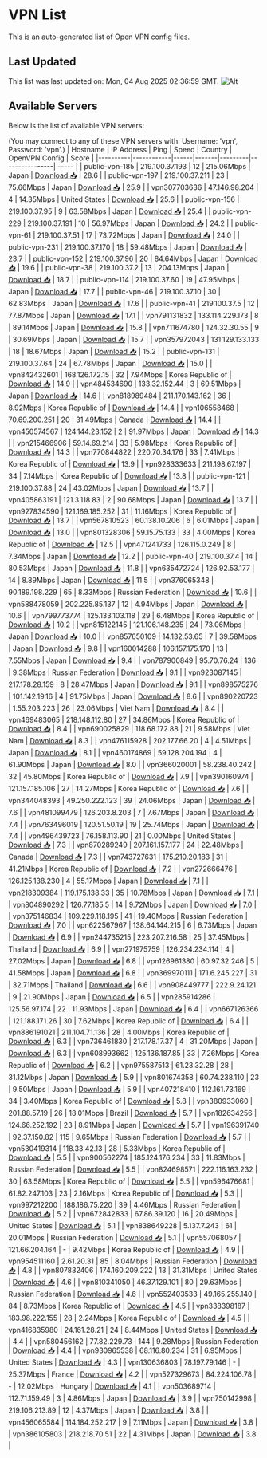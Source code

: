 # VPN List

This is an auto-generated list of Open VPN config files.

## Last Updated

This list was last updated on: Mon, 04 Aug 2025 02:36:59 GMT.
![Alt](https://repobeats.axiom.co/api/embed/186b98318ef1479477931607c1ad7d823f12451f.svg "Repobeats analytics image")

## Available Servers

Below is the list of available VPN servers:

(You may connect to any of these VPN servers with: Username: 'vpn', Password: 'vpn'.)
| Hostname | IP Address | Ping | Speed | Country | OpenVPN Config | Score |
|----------|------------|------|-------|---------|----------------| ----- |
| public-vpn-185 | 219.100.37.193 | 12 | 215.06Mbps | Japan | [Download 📥](./configs/server_0_JP.ovpn) | 28.6 |
| public-vpn-197 | 219.100.37.211 | 23 | 75.66Mbps | Japan | [Download 📥](./configs/server_1_JP.ovpn) | 25.9 |
| vpn307703636 | 47.146.98.204 | 4 | 14.35Mbps | United States | [Download 📥](./configs/server_2_US.ovpn) | 25.6 |
| public-vpn-156 | 219.100.37.95 | 9 | 63.58Mbps | Japan | [Download 📥](./configs/server_3_JP.ovpn) | 25.4 |
| public-vpn-229 | 219.100.37.191 | 10 | 56.97Mbps | Japan | [Download 📥](./configs/server_4_JP.ovpn) | 24.2 |
| public-vpn-61 | 219.100.37.51 | 17 | 73.72Mbps | Japan | [Download 📥](./configs/server_5_JP.ovpn) | 24.0 |
| public-vpn-231 | 219.100.37.170 | 18 | 59.48Mbps | Japan | [Download 📥](./configs/server_6_JP.ovpn) | 23.7 |
| public-vpn-152 | 219.100.37.96 | 20 | 84.64Mbps | Japan | [Download 📥](./configs/server_7_JP.ovpn) | 19.6 |
| public-vpn-38 | 219.100.37.2 | 13 | 204.13Mbps | Japan | [Download 📥](./configs/server_8_JP.ovpn) | 18.7 |
| public-vpn-114 | 219.100.37.60 | 19 | 47.95Mbps | Japan | [Download 📥](./configs/server_9_JP.ovpn) | 17.7 |
| public-vpn-46 | 219.100.37.10 | 30 | 62.83Mbps | Japan | [Download 📥](./configs/server_10_JP.ovpn) | 17.6 |
| public-vpn-41 | 219.100.37.5 | 12 | 77.87Mbps | Japan | [Download 📥](./configs/server_11_JP.ovpn) | 17.1 |
| vpn791131832 | 133.114.229.173 | 8 | 89.14Mbps | Japan | [Download 📥](./configs/server_12_JP.ovpn) | 15.8 |
| vpn711674780 | 124.32.30.55 | 9 | 30.69Mbps | Japan | [Download 📥](./configs/server_13_JP.ovpn) | 15.7 |
| vpn357972043 | 131.129.133.133 | 18 | 18.67Mbps | Japan | [Download 📥](./configs/server_14_JP.ovpn) | 15.2 |
| public-vpn-131 | 219.100.37.64 | 24 | 67.78Mbps | Japan | [Download 📥](./configs/server_15_JP.ovpn) | 15.0 |
| vpn842432601 | 168.126.172.15 | 32 | 7.94Mbps | Korea Republic of | [Download 📥](./configs/server_16_KR.ovpn) | 14.9 |
| vpn484534690 | 133.32.152.44 | 3 | 69.51Mbps | Japan | [Download 📥](./configs/server_17_JP.ovpn) | 14.6 |
| vpn818989484 | 211.170.143.162 | 36 | 8.92Mbps | Korea Republic of | [Download 📥](./configs/server_18_KR.ovpn) | 14.4 |
| vpn106558468 | 70.69.200.251 | 20 | 31.49Mbps | Canada | [Download 📥](./configs/server_19_CA.ovpn) | 14.4 |
| vpn450574567 | 124.144.23.152 | 2 | 91.97Mbps | Japan | [Download 📥](./configs/server_20_JP.ovpn) | 14.3 |
| vpn215466906 | 59.14.69.214 | 33 | 5.98Mbps | Korea Republic of | [Download 📥](./configs/server_21_KR.ovpn) | 14.3 |
| vpn770844822 | 220.70.34.176 | 33 | 7.41Mbps | Korea Republic of | [Download 📥](./configs/server_22_KR.ovpn) | 13.9 |
| vpn928333633 | 211.198.67.197 | 34 | 7.14Mbps | Korea Republic of | [Download 📥](./configs/server_23_KR.ovpn) | 13.8 |
| public-vpn-121 | 219.100.37.88 | 24 | 43.02Mbps | Japan | [Download 📥](./configs/server_24_JP.ovpn) | 13.7 |
| vpn405863191 | 121.3.118.83 | 2 | 90.68Mbps | Japan | [Download 📥](./configs/server_25_JP.ovpn) | 13.7 |
| vpn927834590 | 121.169.185.252 | 31 | 11.16Mbps | Korea Republic of | [Download 📥](./configs/server_26_KR.ovpn) | 13.7 |
| vpn567810523 | 60.138.10.206 | 6 | 6.01Mbps | Japan | [Download 📥](./configs/server_27_JP.ovpn) | 13.0 |
| vpn801328306 | 59.15.75.133 | 33 | 4.00Mbps | Korea Republic of | [Download 📥](./configs/server_28_KR.ovpn) | 12.5 |
| vpn471241733 | 126.115.0.249 | 8 | 7.34Mbps | Japan | [Download 📥](./configs/server_29_JP.ovpn) | 12.2 |
| public-vpn-40 | 219.100.37.4 | 14 | 80.53Mbps | Japan | [Download 📥](./configs/server_30_JP.ovpn) | 11.8 |
| vpn635472724 | 126.92.53.177 | 14 | 8.89Mbps | Japan | [Download 📥](./configs/server_31_JP.ovpn) | 11.5 |
| vpn376065348 | 90.189.198.229 | 65 | 8.33Mbps | Russian Federation | [Download 📥](./configs/server_32_RU.ovpn) | 10.6 |
| vpn588478059 | 202.225.85.137 | 12 | 4.94Mbps | Japan | [Download 📥](./configs/server_33_JP.ovpn) | 10.6 |
| vpn799773774 | 125.133.103.118 | 29 | 6.48Mbps | Korea Republic of | [Download 📥](./configs/server_34_KR.ovpn) | 10.2 |
| vpn815122145 | 121.106.148.235 | 24 | 73.06Mbps | Japan | [Download 📥](./configs/server_35_JP.ovpn) | 10.0 |
| vpn857650109 | 14.132.53.65 | 7 | 39.58Mbps | Japan | [Download 📥](./configs/server_36_JP.ovpn) | 9.8 |
| vpn160014288 | 106.157.175.170 | 13 | 7.55Mbps | Japan | [Download 📥](./configs/server_37_JP.ovpn) | 9.4 |
| vpn787900849 | 95.70.76.24 | 136 | 9.38Mbps | Russian Federation | [Download 📥](./configs/server_38_RU.ovpn) | 9.1 |
| vpn923087145 | 217.178.28.159 | 8 | 28.47Mbps | Japan | [Download 📥](./configs/server_39_JP.ovpn) | 9.1 |
| vpn898575276 | 101.142.19.16 | 4 | 91.75Mbps | Japan | [Download 📥](./configs/server_40_JP.ovpn) | 8.6 |
| vpn890220723 | 1.55.203.223 | 26 | 23.06Mbps | Viet Nam | [Download 📥](./configs/server_41_VN.ovpn) | 8.4 |
| vpn469483065 | 218.148.112.80 | 27 | 34.86Mbps | Korea Republic of | [Download 📥](./configs/server_42_KR.ovpn) | 8.4 |
| vpn690025829 | 118.68.172.88 | 21 | 9.58Mbps | Viet Nam | [Download 📥](./configs/server_43_VN.ovpn) | 8.3 |
| vpn476115928 | 202.177.66.20 | 4 | 4.51Mbps | Japan | [Download 📥](./configs/server_44_JP.ovpn) | 8.1 |
| vpn460174869 | 59.128.204.194 | 4 | 61.90Mbps | Japan | [Download 📥](./configs/server_45_JP.ovpn) | 8.0 |
| vpn366020001 | 58.238.40.242 | 32 | 45.80Mbps | Korea Republic of | [Download 📥](./configs/server_46_KR.ovpn) | 7.9 |
| vpn390160974 | 121.157.185.106 | 27 | 14.27Mbps | Korea Republic of | [Download 📥](./configs/server_47_KR.ovpn) | 7.6 |
| vpn344048393 | 49.250.222.123 | 39 | 24.06Mbps | Japan | [Download 📥](./configs/server_48_JP.ovpn) | 7.6 |
| vpn481099479 | 126.203.8.203 | 7 | 7.67Mbps | Japan | [Download 📥](./configs/server_49_JP.ovpn) | 7.4 |
| vpn763496019 | 120.51.50.19 | 19 | 25.74Mbps | Japan | [Download 📥](./configs/server_50_JP.ovpn) | 7.4 |
| vpn496439723 | 76.158.113.90 | 21 | 0.00Mbps | United States | [Download 📥](./configs/server_51_US.ovpn) | 7.3 |
| vpn870289249 | 207.161.157.177 | 24 | 22.48Mbps | Canada | [Download 📥](./configs/server_52_CA.ovpn) | 7.3 |
| vpn743727631 | 175.210.20.183 | 31 | 41.21Mbps | Korea Republic of | [Download 📥](./configs/server_53_KR.ovpn) | 7.2 |
| vpn272666476 | 126.125.138.230 | 4 | 55.17Mbps | Japan | [Download 📥](./configs/server_54_JP.ovpn) | 7.1 |
| vpn218309384 | 119.175.138.33 | 35 | 10.78Mbps | Japan | [Download 📥](./configs/server_55_JP.ovpn) | 7.1 |
| vpn804890292 | 126.77.185.5 | 14 | 9.72Mbps | Japan | [Download 📥](./configs/server_56_JP.ovpn) | 7.0 |
| vpn375146834 | 109.229.118.195 | 41 | 19.40Mbps | Russian Federation | [Download 📥](./configs/server_57_RU.ovpn) | 7.0 |
| vpn622567967 | 138.64.144.215 | 6 | 6.73Mbps | Japan | [Download 📥](./configs/server_58_JP.ovpn) | 6.9 |
| vpn244735215 | 223.207.216.58 | 25 | 37.45Mbps | Thailand | [Download 📥](./configs/server_59_TH.ovpn) | 6.9 |
| vpn271975759 | 126.234.234.114 | 4 | 27.02Mbps | Japan | [Download 📥](./configs/server_60_JP.ovpn) | 6.8 |
| vpn126961380 | 60.97.32.246 | 5 | 41.58Mbps | Japan | [Download 📥](./configs/server_61_JP.ovpn) | 6.8 |
| vpn369970111 | 171.6.245.227 | 31 | 32.71Mbps | Thailand | [Download 📥](./configs/server_62_TH.ovpn) | 6.6 |
| vpn908449777 | 222.9.24.121 | 9 | 21.90Mbps | Japan | [Download 📥](./configs/server_63_JP.ovpn) | 6.5 |
| vpn285914286 | 125.56.97.174 | 22 | 11.93Mbps | Japan | [Download 📥](./configs/server_64_JP.ovpn) | 6.4 |
| vpn667126366 | 121.188.171.26 | 30 | 7.62Mbps | Korea Republic of | [Download 📥](./configs/server_65_KR.ovpn) | 6.4 |
| vpn886191021 | 211.104.71.136 | 28 | 4.00Mbps | Korea Republic of | [Download 📥](./configs/server_66_KR.ovpn) | 6.3 |
| vpn736461830 | 217.178.17.37 | 4 | 31.20Mbps | Japan | [Download 📥](./configs/server_67_JP.ovpn) | 6.3 |
| vpn608993662 | 125.136.187.85 | 33 | 7.26Mbps | Korea Republic of | [Download 📥](./configs/server_68_KR.ovpn) | 6.2 |
| vpn975587513 | 61.23.32.28 | 28 | 31.12Mbps | Japan | [Download 📥](./configs/server_69_JP.ovpn) | 5.9 |
| vpn801674358 | 60.74.238.110 | 23 | 9.50Mbps | Japan | [Download 📥](./configs/server_70_JP.ovpn) | 5.9 |
| vpn407218410 | 112.161.73.169 | 34 | 3.40Mbps | Korea Republic of | [Download 📥](./configs/server_71_KR.ovpn) | 5.8 |
| vpn380933060 | 201.88.57.19 | 26 | 18.01Mbps | Brazil | [Download 📥](./configs/server_72_BR.ovpn) | 5.7 |
| vpn182634256 | 124.66.252.192 | 23 | 8.91Mbps | Japan | [Download 📥](./configs/server_73_JP.ovpn) | 5.7 |
| vpn196391740 | 92.37.150.82 | 115 | 9.65Mbps | Russian Federation | [Download 📥](./configs/server_74_RU.ovpn) | 5.7 |
| vpn530419314 | 118.33.42.13 | 28 | 5.33Mbps | Korea Republic of | [Download 📥](./configs/server_75_KR.ovpn) | 5.5 |
| vpn900562274 | 185.124.176.234 | 33 | 11.83Mbps | Russian Federation | [Download 📥](./configs/server_76_RU.ovpn) | 5.5 |
| vpn824698571 | 222.116.163.232 | 30 | 63.58Mbps | Korea Republic of | [Download 📥](./configs/server_77_KR.ovpn) | 5.5 |
| vpn596476681 | 61.82.247.103 | 23 | 2.16Mbps | Korea Republic of | [Download 📥](./configs/server_78_KR.ovpn) | 5.3 |
| vpn997212200 | 188.186.75.220 | 39 | 4.46Mbps | Russian Federation | [Download 📥](./configs/server_79_RU.ovpn) | 5.2 |
| vpn672842833 | 67.86.39.120 | 16 | 20.49Mbps | United States | [Download 📥](./configs/server_80_US.ovpn) | 5.1 |
| vpn838649228 | 5.137.7.243 | 61 | 20.01Mbps | Russian Federation | [Download 📥](./configs/server_81_RU.ovpn) | 5.1 |
| vpn557068057 | 121.66.204.164 | - | 9.42Mbps | Korea Republic of | [Download 📥](./configs/server_82_KR.ovpn) | 4.9 |
| vpn954511160 | 2.61.20.31 | 85 | 8.04Mbps | Russian Federation | [Download 📥](./configs/server_83_RU.ovpn) | 4.8 |
| vpn807832406 | 174.160.209.222 | 13 | 31.31Mbps | United States | [Download 📥](./configs/server_84_US.ovpn) | 4.6 |
| vpn810341050 | 46.37.129.101 | 80 | 29.63Mbps | Russian Federation | [Download 📥](./configs/server_85_RU.ovpn) | 4.6 |
| vpn552403533 | 49.165.255.140 | 84 | 8.73Mbps | Korea Republic of | [Download 📥](./configs/server_86_KR.ovpn) | 4.5 |
| vpn338398187 | 183.98.222.155 | 28 | 2.24Mbps | Korea Republic of | [Download 📥](./configs/server_87_KR.ovpn) | 4.5 |
| vpn416835980 | 24.161.28.21 | 24 | 8.44Mbps | United States | [Download 📥](./configs/server_88_US.ovpn) | 4.4 |
| vpn580456162 | 77.82.229.73 | 144 | 9.28Mbps | Russian Federation | [Download 📥](./configs/server_89_RU.ovpn) | 4.4 |
| vpn930965538 | 68.116.80.234 | 31 | 6.95Mbps | United States | [Download 📥](./configs/server_90_US.ovpn) | 4.3 |
| vpn130636803 | 78.197.79.146 | - | 25.37Mbps | France | [Download 📥](./configs/server_91_FR.ovpn) | 4.2 |
| vpn527329673 | 84.224.106.78 | - | 12.02Mbps | Hungary | [Download 📥](./configs/server_92_HU.ovpn) | 4.1 |
| vpn503689714 | 112.71.159.49 | 3 | 4.86Mbps | Japan | [Download 📥](./configs/server_93_JP.ovpn) | 3.9 |
| vpn750142998 | 219.106.213.89 | 12 | 4.37Mbps | Japan | [Download 📥](./configs/server_94_JP.ovpn) | 3.8 |
| vpn456065584 | 114.184.252.217 | 9 | 7.11Mbps | Japan | [Download 📥](./configs/server_95_JP.ovpn) | 3.8 |
| vpn386105803 | 218.218.70.51 | 22 | 4.31Mbps | Japan | [Download 📥](./configs/server_96_JP.ovpn) | 3.8 |
